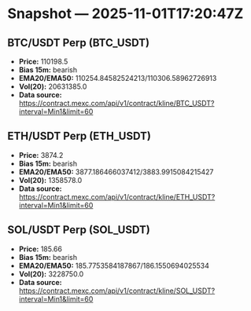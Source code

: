 # Snapshot — 2025-11-01T17:20:47Z

## BTC/USDT Perp (BTC_USDT)
- **Price:** 110198.5
- **Bias 15m:** bearish
- **EMA20/EMA50:** 110254.84582524213/110306.58962726913
- **Vol(20):** 20631385.0
- **Data source:** https://contract.mexc.com/api/v1/contract/kline/BTC_USDT?interval=Min1&limit=60

## ETH/USDT Perp (ETH_USDT)
- **Price:** 3874.2
- **Bias 15m:** bearish
- **EMA20/EMA50:** 3877.186466037412/3883.9915084215427
- **Vol(20):** 1358578.0
- **Data source:** https://contract.mexc.com/api/v1/contract/kline/ETH_USDT?interval=Min1&limit=60

## SOL/USDT Perp (SOL_USDT)
- **Price:** 185.66
- **Bias 15m:** bearish
- **EMA20/EMA50:** 185.7753584187867/186.1550694025534
- **Vol(20):** 3228750.0
- **Data source:** https://contract.mexc.com/api/v1/contract/kline/SOL_USDT?interval=Min1&limit=60

